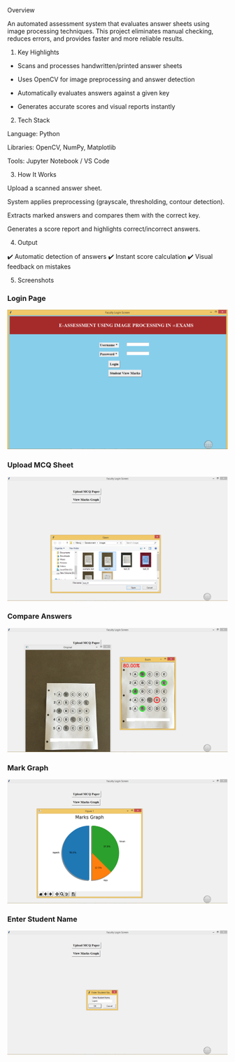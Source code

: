 Overview

An automated assessment system that evaluates answer sheets using image processing techniques. This project eliminates manual checking, reduces errors, and provides faster and more reliable results.

1) Key Highlights

* Scans and processes handwritten/printed answer sheets

* Uses OpenCV for image preprocessing and answer detection

* Automatically evaluates answers against a given key

* Generates accurate scores and visual reports instantly

2) Tech Stack

Language: Python

Libraries: OpenCV, NumPy, Matplotlib

Tools: Jupyter Notebook / VS Code

3) How It Works

Upload a scanned answer sheet.

System applies preprocessing (grayscale, thresholding, contour detection).

Extracts marked answers and compares them with the correct key.

Generates a score report and highlights correct/incorrect answers.

4) Output

✔️ Automatic detection of answers
✔️ Instant score calculation
✔️ Visual feedback on mistakes

5) Screenshots  

### Login Page  
![Login Page](https://github.com/Ahmad-Zaf/E-Assessment-using-Image-Processing/blob/main/eassesment%20code/Asset/LoginPage.png)

### Upload MCQ Sheet  
![Upload MCQ sheet](https://github.com/Ahmad-Zaf/E-Assessment-using-Image-Processing/blob/main/eassesment%20code/Asset/Upload%20MCQ%20sheet.png?raw=true)  

### Compare Answers  
![Compare Answers](https://github.com/Ahmad-Zaf/E-Assessment-using-Image-Processing/blob/main/eassesment%20code/Asset/Compare%20Answers.png?raw=true)  

### Mark Graph  
![Mark Graph](https://github.com/Ahmad-Zaf/E-Assessment-using-Image-Processing/blob/main/eassesment%20code/Asset/Mark%20graph.png?raw=true)  

### Enter Student Name  
![Enter Student Name](https://github.com/Ahmad-Zaf/E-Assessment-using-Image-Processing/blob/main/eassesment%20code/Asset/Enter%20Student%20Name.png?raw=true)  
   


